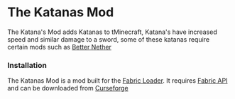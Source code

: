 # The Katanas Mod
The Katana's Mod adds Katanas to tMinecraft, Katana's have increased speed and similar damage to a sword, some of these katanas require certain mods such as [Better Nether](https://www.curseforge.com/minecraft/mc-mods/betternether)

### Installation
The Katanas Mod is a mod built for the [Fabric Loader](https://fabricmc.net/). It requires [Fabric API](https://www.curseforge.com/minecraft/mc-mods/fabric-api) and can be downloaded from [Curseforge](https://www.curseforge.com/minecraft/mc-mods/the-katanas-mod)
